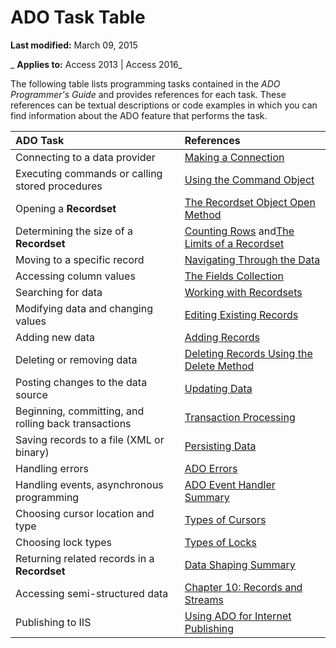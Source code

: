 
# ADO Task Table

 **Last modified:** March 09, 2015

 _ **Applies to:** Access 2013 | Access 2016_

The following table lists programming tasks contained in the  _ADO Programmer's Guide_ and provides references for each task. These references can be textual descriptions or code examples in which you can find information about the ADO feature that performs the task.



|**ADO Task**|**References**|
|:-----|:-----|
|Connecting to a data provider|[Making a Connection](188f6794-f4ec-8e8d-5adc-bdee36f4c9ae.md)|
|Executing commands or calling stored procedures|[Using the Command Object](dab6f0dd-1efa-3a5c-b192-c6d6afcaabfb.md)|
|Opening a  **Recordset**|[The Recordset Object Open Method](87ef19a4-28e1-dec7-ed33-4ae500b9c460.md)|
|Determining the size of a  **Recordset**|[Counting Rows](ff684c5e-7f41-0dae-beea-f5c71f79bd84.md) and[The Limits of a Recordset](51e27c95-e0c3-7fdc-ac11-891553620376.md)|
|Moving to a specific record|[Navigating Through the Data](65e6cbe7-ec45-85b9-472e-845ce9b2ed21.md)|
|Accessing column values|[The Fields Collection](3bda8e5d-eceb-9605-c4d7-c1f4cc00ce6b.md)|
|Searching for data|[Working with Recordsets](9cd52866-2738-8150-381c-eee0b8a6cd36.md)|
|Modifying data and changing values|[Editing Existing Records](86b961e0-e0a5-85a2-1138-7ab2e696ec11.md)|
|Adding new data|[Adding Records](7a5b27bc-7b28-4f43-b55e-a21edfb9e1b3.md)|
|Deleting or removing data|[Deleting Records Using the Delete Method](22917c33-4d14-ebab-d85c-2cbe7f68c560.md)|
|Posting changes to the data source|[Updating Data](02e82066-77c8-cbb2-db28-98e2fc94404c.md)|
|Beginning, committing, and rolling back transactions|[Transaction Processing](7cacf3bb-e523-8739-f9ff-c8663c9ddfeb.md)|
|Saving records to a file (XML or binary)|[Persisting Data](cb8a32f7-2cdc-26ed-c6d4-dd93c1ac37ba.md)|
|Handling errors|[ADO Errors](02fcf563-ce2d-9ef7-b8ae-2795f667335a.md)|
|Handling events, asynchronous programming|[ADO Event Handler Summary](f50b9eb4-df6e-7b9d-0b3d-dca8945167a2.md)|
|Choosing cursor location and type|[Types of Cursors](589f3755-3cf5-9470-bd66-8e8afa218fc5.md)|
|Choosing lock types|[Types of Locks](8276edca-f603-2487-a2ca-73e618c0f11e.md)|
|Returning related records in a  **Recordset**|[Data Shaping Summary](b1a34128-2846-12ef-d157-16636cf80bd8.md)|
|Accessing semi-structured data|[Chapter 10: Records and Streams](74862096-2273-3b61-f89c-06554ccf42cd.md)|
|Publishing to IIS|[Using ADO for Internet Publishing](1e829783-fc12-e303-6f12-2df1ca96cb0f.md)|
